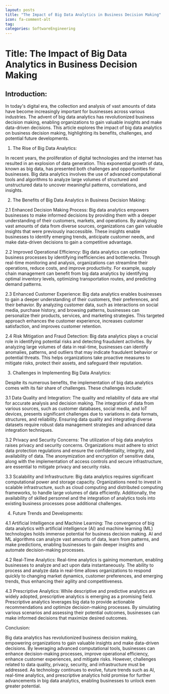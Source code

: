 ```yaml
---
layout: posts
title: "The Impact of Big Data Analytics in Business Decision Making"
icon: fa-comment-alt
tag:      
categories: SoftwareEngineering
---
```



# Title: The Impact of Big Data Analytics in Business Decision Making

## Introduction:

In today's digital era, the collection and analysis of vast amounts of data have become increasingly important for businesses across various industries. The advent of big data analytics has revolutionized business decision making, enabling organizations to gain valuable insights and make data-driven decisions. This article explores the impact of big data analytics on business decision making, highlighting its benefits, challenges, and potential future developments.

1. The Rise of Big Data Analytics:

In recent years, the proliferation of digital technologies and the internet has resulted in an explosion of data generation. This exponential growth of data, known as big data, has presented both challenges and opportunities for businesses. Big data analytics involves the use of advanced computational tools and algorithms to analyze large volumes of structured and unstructured data to uncover meaningful patterns, correlations, and insights.

2. The Benefits of Big Data Analytics in Business Decision Making:

2.1 Enhanced Decision Making Process:
Big data analytics empowers businesses to make informed decisions by providing them with a deeper understanding of their customers, markets, and operations. By analyzing vast amounts of data from diverse sources, organizations can gain valuable insights that were previously inaccessible. These insights enable businesses to identify emerging trends, anticipate customer needs, and make data-driven decisions to gain a competitive advantage.

2.2 Improved Operational Efficiency:
Big data analytics can optimize business processes by identifying inefficiencies and bottlenecks. Through real-time monitoring and analysis, organizations can streamline their operations, reduce costs, and improve productivity. For example, supply chain management can benefit from big data analytics by identifying optimal inventory levels, optimizing transportation routes, and predicting demand patterns.

2.3 Enhanced Customer Experience:
Big data analytics enables businesses to gain a deeper understanding of their customers, their preferences, and their behavior. By analyzing customer data, such as interactions on social media, purchase history, and browsing patterns, businesses can personalize their products, services, and marketing strategies. This targeted approach enhances the customer experience, increases customer satisfaction, and improves customer retention.

2.4 Risk Mitigation and Fraud Detection:
Big data analytics plays a crucial role in identifying potential risks and detecting fraudulent activities. By analyzing large volumes of data in real-time, businesses can identify anomalies, patterns, and outliers that may indicate fraudulent behavior or potential threats. This helps organizations take proactive measures to mitigate risks, protect their assets, and safeguard their reputation.

3. Challenges in Implementing Big Data Analytics:

Despite its numerous benefits, the implementation of big data analytics comes with its fair share of challenges. These challenges include:

3.1 Data Quality and Integration:
The quality and reliability of data are vital for accurate analysis and decision making. The integration of data from various sources, such as customer databases, social media, and IoT devices, presents significant challenges due to variations in data formats, structures, and reliability. Ensuring data quality and integrating diverse datasets require robust data management strategies and advanced data integration techniques.

3.2 Privacy and Security Concerns:
The utilization of big data analytics raises privacy and security concerns. Organizations must adhere to strict data protection regulations and ensure the confidentiality, integrity, and availability of data. The anonymization and encryption of sensitive data, along with the implementation of access controls and secure infrastructure, are essential to mitigate privacy and security risks.

3.3 Scalability and Infrastructure:
Big data analytics requires significant computational power and storage capacity. Organizations need to invest in scalable infrastructure, such as cloud computing and distributed computing frameworks, to handle large volumes of data efficiently. Additionally, the availability of skilled personnel and the integration of analytics tools into existing business processes pose additional challenges.

4. Future Trends and Developments:

4.1 Artificial Intelligence and Machine Learning:
The convergence of big data analytics with artificial intelligence (AI) and machine learning (ML) technologies holds immense potential for business decision making. AI and ML algorithms can analyze vast amounts of data, learn from patterns, and make predictions, enabling businesses to gain deeper insights and automate decision-making processes.

4.2 Real-Time Analytics:
Real-time analytics is gaining momentum, enabling businesses to analyze and act upon data instantaneously. The ability to process and analyze data in real-time allows organizations to respond quickly to changing market dynamics, customer preferences, and emerging trends, thus enhancing their agility and competitiveness.

4.3 Prescriptive Analytics:
While descriptive and predictive analytics are widely adopted, prescriptive analytics is emerging as a promising field. Prescriptive analytics leverages big data to provide actionable recommendations and optimize decision-making processes. By simulating various scenarios and assessing their potential outcomes, businesses can make informed decisions that maximize desired outcomes.

Conclusion:

Big data analytics has revolutionized business decision making, empowering organizations to gain valuable insights and make data-driven decisions. By leveraging advanced computational tools, businesses can enhance decision-making processes, improve operational efficiency, enhance customer experiences, and mitigate risks. However, challenges related to data quality, privacy, security, and infrastructure must be addressed. As technology continues to evolve, future trends such as AI, real-time analytics, and prescriptive analytics hold promise for further advancements in big data analytics, enabling businesses to unlock even greater potential.